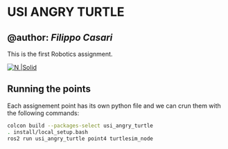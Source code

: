 # USI ANGRY TURTLE
## @author:  _Filippo Casari_

This is the first Robotics assignment.

[![N |Solid](https://images.squarespace-cdn.com/content/v1/606d378755a86f589aa297b7/1621903966643-QZO0J3KT7AA2KXRUFC44/ROSGalactic_LowRescolor+%283%29.jpg?format=300w)](https://nodesource.com/products/nsolid)
<!---[![Build Status] -->



## Running the points
Each assignement point has its own python file and we can crun them with the following commands:
```sh
colcon build --packages-select usi_angry_turtle
. install/local_setup.bash 
ros2 run usi_angry_turtle point4 turtlesim_node
```


